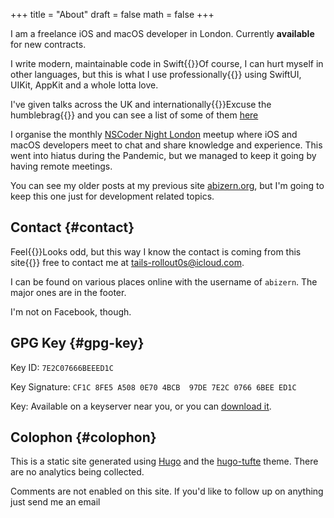 +++
title = "About"
draft = false
math = false
+++

I am a freelance iOS and macOS developer in London. Currently **available** for new contracts.

I write modern, maintainable code in Swift{{<marginnote>}}Of course, I can hurt myself in other languages, but this is what I use professionally{{</marginnote>}} using SwiftUI, UIKit, AppKit and a whole lotta love.

I've given talks across the UK and internationally{{<sidenote>}}Excuse the humblebrag{{</sidenote>}} and you can see a list of some of them [here](/talks)

I organise the monthly [NSCoder Night London](https://nscodernightlondon.com) meetup where iOS and macOS developers meet to chat and share knowledge and experience. This went into hiatus during the Pandemic, but we managed to keep it going by having remote meetings.

You can see my older posts at my previous site [abizern.org](https://abizern.org), but I'm going to keep this one just for development related topics.


## Contact {#contact}

Feel{{<marginnote>}}Looks odd, but this way I know the contact is coming from this site{{</marginnote>}} free to contact me at [tails-rollout0s@icloud.com](mailto://tails-rollout0s@icloud.com).

I can be found on various places online with the username of `abizern`. The major ones are in the footer.

I'm not on Facebook, though.


## GPG Key {#gpg-key}

Key ID: `7E2C07666BEEED1C`

Key Signature: `CF1C 8FE5 A508 0E70 4BCB  97DE 7E2C 0766 6BEE ED1C`

Key: Available on a keyserver near you, or you can [download it](/res/GPGKey.asc).


## Colophon {#colophon}

This is a static site generated using [Hugo](https://gohugo.io) and the [hugo-tufte](https://hugo-tufte.netlify.app) theme. There are no analytics being collected.

Comments are not enabled on this site. If you'd like to follow up on anything just send me an email
